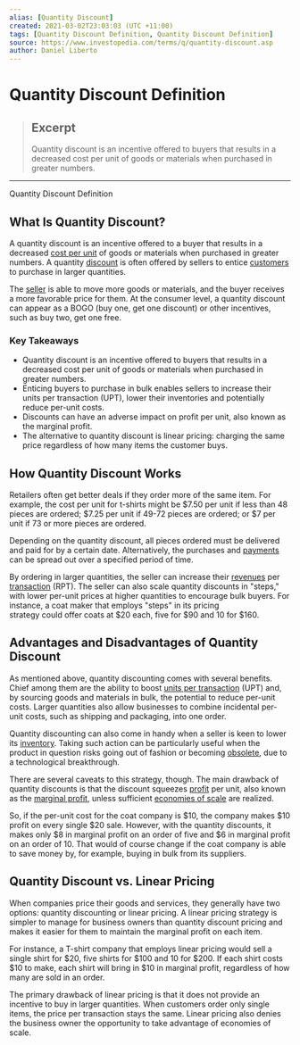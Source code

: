 ```yaml
---
alias: [Quantity Discount]
created: 2021-03-02T23:03:03 (UTC +11:00)
tags: [Quantity Discount Definition, Quantity Discount Definition]
source: https://www.investopedia.com/terms/q/quantity-discount.asp
author: Daniel Liberto
---
```


# Quantity Discount Definition

> ## Excerpt
> Quantity discount is an incentive offered to buyers that results in a decreased cost per unit of goods or materials when purchased in greater numbers.

---

Quantity Discount Definition
## What Is Quantity Discount?

A quantity discount is an incentive offered to a buyer that results in a decreased [cost per unit](https://www.investopedia.com/terms/u/unitcost.asp) of goods or materials when purchased in greater numbers. A quantity [discount](https://www.investopedia.com/terms/d/discount.asp) is often offered by sellers to entice [customers](https://www.investopedia.com/terms/c/customer.asp) to purchase in larger quantities. 

The [seller](https://www.investopedia.com/terms/s/seller.asp) is able to move more goods or materials, and the buyer receives a more favorable price for them. At the consumer level, a quantity discount can appear as a BOGO (buy one, get one discount) or other incentives, such as buy two, get one free.

### Key Takeaways

-   Quantity discount is an incentive offered to buyers that results in a decreased cost per unit of goods or materials when purchased in greater numbers.
-   Enticing buyers to purchase in bulk enables sellers to increase their units per transaction (UPT), lower their inventories and potentially reduce per-unit costs.
-   Discounts can have an adverse impact on profit per unit, also known as the marginal profit.
-   The alternative to quantity discount is linear pricing: charging the same price regardless of how many items the customer buys.

## How Quantity Discount Works

Retailers often get better deals if they order more of the same item. For example, the cost per unit for t-shirts might be $7.50 per unit if less than 48 pieces are ordered; $7.25 per unit if 49-72 pieces are ordered; or $7 per unit if 73 or more pieces are ordered.

Depending on the quantity discount, all pieces ordered must be delivered and paid for by a certain date. Alternatively, the purchases and [payments](https://www.investopedia.com/terms/p/payment.asp) can be spread out over a specified period of time.

By ordering in larger quantities, the seller can increase their [revenues](https://www.investopedia.com/terms/r/revenue.asp) per [transaction](https://www.investopedia.com/terms/t/transaction.asp) (RPT). The seller can also scale quantity discounts in "steps," with lower per-unit prices at higher quantities to encourage bulk buyers. For instance, a coat maker that employs "steps" in its pricing strategy could offer coats at $20 each, five for $90 and 10 for $160. 

## Advantages and Disadvantages of Quantity Discount

As mentioned above, quantity discounting comes with several benefits. Chief among them are the ability to boost [units per transaction](https://www.investopedia.com/terms/u/units-per-transaction.asp) (UPT) and, by sourcing goods and materials in bulk, the potential to reduce per-unit costs. Larger quantities also allow businesses to combine incidental per-unit costs, such as shipping and packaging, into one order.

Quantity discounting can also come in handy when a seller is keen to lower its [inventory](https://www.investopedia.com/terms/i/inventory.asp). Taking such action can be particularly useful when the product in question risks going out of fashion or becoming [obsolete](https://www.investopedia.com/terms/o/obsoleteinventory.asp), due to a technological breakthrough.

There are several caveats to this strategy, though. The main drawback of quantity discounts is that the discount squeezes [profit](https://www.investopedia.com/terms/p/profit.asp) per unit, also known as the [marginal profit](https://www.investopedia.com/terms/m/marginal-profit.asp), unless sufficient [economies of scale](https://www.investopedia.com/terms/e/economiesofscale.asp) are realized.

So, if the per-unit cost for the coat company is $10, the company makes $10 profit on every single $20 sale. However, with the quantity discounts, it makes only $8 in marginal profit on an order of five and $6 in marginal profit on an order of 10. That would of course change if the coat company is able to save money by, for example, buying in bulk from its suppliers.

## Quantity Discount vs. Linear Pricing

When companies price their goods and services, they generally have two options: quantity discounting or linear pricing. A linear pricing strategy is simpler to manage for business owners than quantity discount pricing and makes it easier for them to maintain the marginal profit on each item.

For instance, a T-shirt company that employs linear pricing would sell a single shirt for $20, five shirts for $100 and 10 for $200. If each shirt costs $10 to make, each shirt will bring in $10 in marginal profit, regardless of how many are sold in an order.

The primary drawback of linear pricing is that it does not provide an incentive to buy in larger quantities. When customers order only single items, the price per transaction stays the same. Linear pricing also denies the business owner the opportunity to take advantage of economies of scale.
